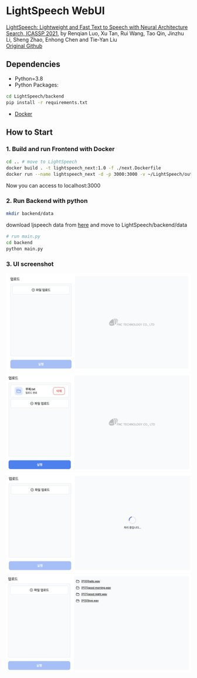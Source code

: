 # LightSpeech WebUI

[LightSpeech: Lightweight and Fast Text to Speech with Neural Architecture Search, ICASSP 2021](https://arxiv.org/abs/2102.04040), by Renqian Luo, Xu Tan, Rui Wang, Tao Qin, Jinzhu Li, Sheng Zhao, Enhong Chen and Tie-Yan Liu  
[Original Github](https://github.com/microsoft/NeuralSpeech/blob/master/LightSpeech)

## Dependencies

- Python=3.8
- Python Packages:

```bash
cd LightSpeech/backend
pip install -r requirements.txt
```

- [Docker](https://www.docker.com/get-started/)

## How to Start

### 1. Build and run Frontend with Docker

```bash
cd .. # move to LightSpeech
docker build . -t lightspeech_next:1.0 -f ./next.Dockerfile
docker run --name lightspeech_next -d -p 3000:3000 -v ~/LightSpeech/output:/app/public/output lightspeech_next:1.0
```

Now you can access to localhost:3000

### 2. Run Backend with python

```bash
mkdir backend/data
```

download ljspeech data from [here](https://drive.google.com/drive/folders/17UkcWbZ7hIIrfSCG_MjaiAw82NCL0LJN) and move to LightSpeech/backend/data

```bash
# run main.py
cd backend
python main.py
```

### 3. UI screenshot

![a](readme_image/1.png)
![a](readme_image/2.png)
![a](readme_image/3.png)
![a](readme_image/4.png)
